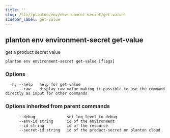 ```yaml
---
title: ''
slug: /cli//planton/env/environment-secret/get-value
sidebar_label: get-value
---
```

## planton env environment-secret get-value

get a product secret value

```
planton env environment-secret get-value [flags]
```

### Options

```
  -h, --help   help for get-value
      --raw    display raw value making it possible to use the command directly as input for other commands
```

### Options inherited from parent commands

```
      --debug              set log level to debug
      --env-id string      id of the environment
      --id string          id of the resource
      --secret-id string   id of the product-secret on planton cloud
```

